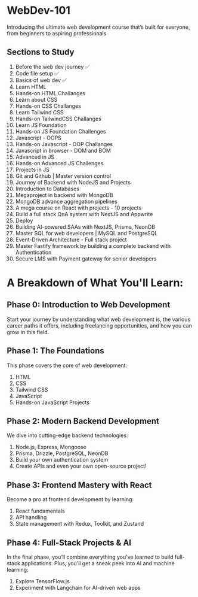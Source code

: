 # WebDev-101

Introducing the ultimate web development course that’s built for everyone, from beginners to aspiring professionals

## Sections to Study
1. Before the web dev journey  ✅
2. Code file setup  ✅
3. Basics of web dev  ✅
4. Learn HTML
5. Hands-on HTML Challanges
6. Learn about CSS
7. Hands-on CSS Challanges
8. Learn Tailwind CSS
9. Hands-on TailwindCSS Challanges
10. Learn JS Foundation
11. Hands-on JS Foundation Challenges
12. Javascript - OOPS
13. Hands-on Javascript - OOP Challanges
14. Javascript in browser - DOM and BOM
15. Advanced in JS
16. Hands-on Advanced JS Challenges
17. Projects in JS
18. Git and Github | Master version control
19. Journey of Backend with NodeJS and Projects
20. Introduction to Databases
21. Megaproject in backend with MongoDB
22. MongoDB advance aggregation pipelines
23. A mega course on React with projects - 10 projects
24. Build a full stack QnA system with NextJS and Appwrite
25. Deploy
26. Building AI-powered SAAs with NextJS, Prisma, NeonDB
27. Master SQL for web developers | MySQL and PostgreSQL
28. Event-Driven Architecture - Full stack project
29. Master Fastify framework by building a complete backend with Authentication
30. Secure LMS with Payment gateway for senior developers



# A Breakdown of What You'll Learn:

## Phase 0: Introduction to Web Development
Start your journey by understanding what web development is, the various career paths it offers, including freelancing opportunities, and how you can grow in this field.

## Phase 1: The Foundations
This phase covers the core of web development:
1. HTML
2. CSS
3. Tailwind CSS
4. JavaScript
5. Hands-on JavaScript Projects

## Phase 2: Modern Backend Development
We dive into cutting-edge backend technologies:
1. Node.js, Express, Mongoose
2. Prisma, Drizzle, PostgreSQL, NeonDB
3. Build your own authentication system
4. Create APIs and even your own open-source project!

## Phase 3: Frontend Mastery with React
Become a pro at frontend development by learning:
1. React fundamentals
2. API handling
3. State management with Redux, Toolkit, and Zustand

## Phase 4: Full-Stack Projects & AI
In the final phase, you’ll combine everything you've learned to build full-stack applications. Plus, you’ll get a sneak peek into AI and machine learning:
1. Explore TensorFlow.js
2. Experiment with Langchain for AI-driven web apps
